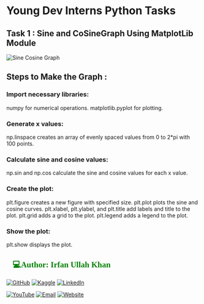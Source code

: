 # Young Dev Interns Python Tasks
## Task 1 :  **Sine and CoSineGraph Using MatplotLib Module**

![Sine   Cosine Graph](https://github.com/user-attachments/assets/c5d60d90-16ca-4b02-a99e-98d8857facd3)

## Steps to Make the Graph :

### Import necessary libraries:

numpy for numerical operations.
matplotlib.pyplot for plotting.

### Generate x values:

np.linspace creates an array of evenly spaced values from 0 to 2*pi with 100 points.

### Calculate sine and cosine values:

np.sin and np.cos calculate the sine and cosine values for each x value.

### Create the plot:

plt.figure creates a new figure with specified size.
plt.plot plots the sine and cosine curves.
plt.xlabel, plt.ylabel, and plt.title add labels and title to the plot.
plt.grid adds a grid to the plot.
plt.legend adds a legend to the plot.

### Show the plot:

plt.show displays the plot.

<h2 style="font-family: 'poppins'; font-weight: bold; color: Green;">👨💻Author: Irfan Ullah Khan</h2>

[![GitHub](https://img.shields.io/badge/GitHub-Profile-blue?style=for-the-badge&logo=github)](https://github.com/programmarself) 
[![Kaggle](https://img.shields.io/badge/Kaggle-Profile-blue?style=for-the-badge&logo=kaggle)](https://www.kaggle.com/programmarself) 
[![LinkedIn](https://img.shields.io/badge/LinkedIn-Profile-blue?style=for-the-badge&logo=linkedin)](https://www.linkedin.com/in/irfan-ullah-khan-4a2871208/)  

[![YouTube](https://img.shields.io/badge/YouTube-Profile-red?style=for-the-badge&logo=youtube)](https://www.youtube.com/@irfanullahkhan7748) 
[![Email](https://img.shields.io/badge/Email-Contact%20Me-red?style=for-the-badge&logo=email)](mailto:programmarself@gmail.com)
[![Website](https://img.shields.io/badge/Website-Contact%20Me-red?style=for-the-badge&logo=website)](https://flowcv.me/ikm)
